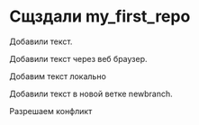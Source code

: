 # Сщздали my_first_repo

Добавили текст.

Добавили текст через веб браузер.

Добавим текст локально

Добавили текст в новой ветке newbranch.

Разрешаем конфликт
